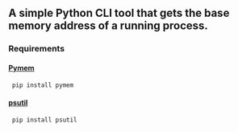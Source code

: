 ## A simple Python CLI tool that gets the base memory address of a running process.

### Requirements

#### [Pymem](https://pypi.org/project/Pymem/)
     pip install pymem

#### [psutil](https://pypi.org/project/psutil/)
     pip install psutil

